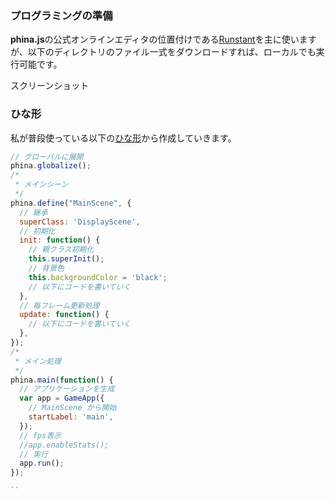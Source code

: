 ### プログラミングの準備
**phina.js**の公式オンラインエディタの位置付けである[Runstant]()を主に使いますが、以下のディレクトリのファイル一式をダウンロードすれば、ローカルでも実行可能です。

スクリーンショット

### ひな形
私が普段使っている以下の[ひな形](http://runstant.com/alkn203/projects/8f0388a4)から作成していきます。

```javascript
// グローバルに展開
phina.globalize();
/*
 * メインシーン
 */
phina.define("MainScene", {
  // 継承
  superClass: 'DisplayScene',
  // 初期化
  init: function() {
    // 親クラス初期化
    this.superInit();
    // 背景色
    this.backgroundColor = 'black';
    // 以下にコードを書いていく
  },
  // 毎フレーム更新処理
  update: function() {
    // 以下にコードを書いていく  
  },
});
/*
 * メイン処理
 */
phina.main(function() {
  // アプリケーションを生成
  var app = GameApp({
    // MainScene から開始
    startLabel: 'main',
  });
  // fps表示
  //app.enableStats();
  // 実行
  app.run();
});

``
